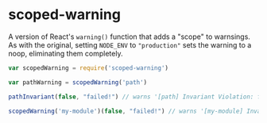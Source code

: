 
scoped-warning
====================

A version of React's `warning()` function that adds a "scope" to warnsings. As with the original, setting `NODE_ENV` to `"production"` sets the warning to a noop, eliminating them completely.

```js
var scopedWarning = require('scoped-warning')

var pathWarning = scopedWarning('path')

pathInvariant(false, "failed!") // warns '[path] Invariant Violation: failed!'

scopedWarning('my-module')(false, "failed!") // warns '[my-module] Invariant Violation: failed!'
```